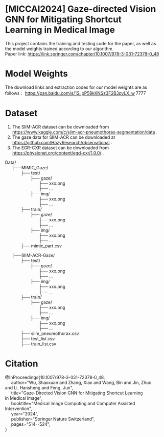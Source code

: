 # [MICCAI2024] Gaze-directed Vision GNN for Mitigating Shortcut Learning in Medical Image
This project contains the training and testing code for the paper, as well as the model weights trained according to our algorithm. <br>
Paper link: https://link.springer.com/chapter/10.1007/978-3-031-72378-0_48

# Model Weights
The download links and extraction codes for our model weights are as follows：
https://pan.baidu.com/s/1S_pP58kKNSz3F2B3pvLX_w 
7777 

# Dataset
1. The SIIM-ACR dataset can be downloaded from  https://www.kaggle.com/c/siim-acr-pneumothorax-segmentation/data .
2. The gaze data for SIIM-ACR can be downloaded at https://github.com/HazyResearch/observational .
3. The EGR-CXR dataset can be downloaded from https://physionet.org/content/egd-cxr/1.0.0/ .

Data/<br>
$~~~~~~$├──MIMIC_Gaze/ <br>
$~~~~~~~~~~~~~$├── test/ <br>
$~~~~~~~~~~~~~~~~~~~~~$├── gaze/ <br>
$~~~~~~~~~~~~~~~~~~~~~~~~~~~~$├── xxx.png <br>
$~~~~~~~~~~~~~~~~~~~~~~~~~~~~$├── ... <br>
$~~~~~~~~~~~~~~~~~~~~~$├── img/ <br>
$~~~~~~~~~~~~~~~~~~~~~~~~~~~~$├── xxx.png <br>
$~~~~~~~~~~~~~~~~~~~~~~~~~~~~$├── ... <br>
$~~~~~~~~~~~~~$├── train/ <br>
$~~~~~~~~~~~~~~~~~~~~~$├── gaze/ <br>
$~~~~~~~~~~~~~~~~~~~~~~~~~~~~$├── xxx.png <br>
$~~~~~~~~~~~~~~~~~~~~~~~~~~~~$├── ... <br>
$~~~~~~~~~~~~~~~~~~~~~$├── img/ <br>
$~~~~~~~~~~~~~~~~~~~~~~~~~~~~$├── xxx.png <br>
$~~~~~~~~~~~~~~~~~~~~~~~~~~~~$├── ... <br>
$~~~~~~~~~~~~~$├── mimic_part.csv <br>

$~~~~~~$├──SIIM-ACR-Gaze/ <br>
$~~~~~~~~~~~~~$├── test/ <br>
$~~~~~~~~~~~~~~~~~~~~~$├── gaze/ <br>
$~~~~~~~~~~~~~~~~~~~~~~~~~~~~$├── xxx.png <br>
$~~~~~~~~~~~~~~~~~~~~~~~~~~~~$├── ... <br>
$~~~~~~~~~~~~~~~~~~~~~$├── img/ <br>
$~~~~~~~~~~~~~~~~~~~~~~~~~~~~$├── xxx.png <br>
$~~~~~~~~~~~~~~~~~~~~~~~~~~~~$├── ... <br>
$~~~~~~~~~~~~~$├── train/ <br>
$~~~~~~~~~~~~~~~~~~~~~$├── gaze/ <br>
$~~~~~~~~~~~~~~~~~~~~~~~~~~~~$├── xxx.png <br>
$~~~~~~~~~~~~~~~~~~~~~~~~~~~~$├── ... <br>
$~~~~~~~~~~~~~~~~~~~~~$├── img/ <br>
$~~~~~~~~~~~~~~~~~~~~~~~~~~~~$├── xxx.png <br>
$~~~~~~~~~~~~~~~~~~~~~~~~~~~~$├── ... <br>
$~~~~~~~~~~~~~$├── siim_pneumothorax.csv <br>
$~~~~~~~~~~~~~$├── test_list.csv <br>
$~~~~~~~~~~~~~$├── train_list.csv <br>


# Citation
@InProceedings{10.1007/978-3-031-72378-0_48,<br>
  $~~~~$  author="Wu, Shaoxuan and Zhang, Xiao and Wang, Bin and Jin, Zhuo and Li, Hansheng and Feng, Jun",<br>
  $~~~~$ title="Gaze-Directed Vision GNN for Mitigating Shortcut Learning in Medical Image",<br>
  $~~~~$ booktitle="Medical Image Computing and Computer Assisted Intervention",<br>
  $~~~~$ year="2024",<br>
  $~~~~$ publisher="Springer Nature Switzerland",<br>
  $~~~~$ pages="514--524",<br>
}

